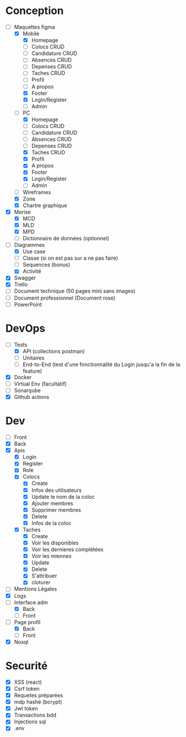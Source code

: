 # Conception

- [ ] Maquettes figma
  - [x] Mobile
    - [x] Homepage
    - [ ] Colocs CRUD
    - [ ] Candidature CRUD
    - [ ] Absences CRUD
    - [ ] Depenses CRUD
    - [ ] Taches CRUD
    - [ ] Profil
    - [ ] A propos
    - [x] Footer
    - [x] Login/Register
    - [ ] Admin
  - [ ] PC
    - [x] Homepage
    - [ ] Colocs CRUD
    - [ ] Candidature CRUD
    - [ ] Absences CRUD
    - [ ] Depenses CRUD
    - [x] Taches CRUD
    - [x] Profil
    - [x] A propos
    - [x] Footer
    - [x] Login/Register
    - [ ] Admin
  - [ ] Wireframes
  - [x] Zone
  - [x] Chartre graphique
- [x] Merise
  - [x] MCD
  - [x] MLD
  - [x] MPD
  - [ ] Dictionnaire de données (optionnel)
- [ ] Diagrammes
  - [x] Use case
  - [ ] Classe (si on est pas sur a ne pas faire)
  - [ ] Sequences (bonus)
  - [x] Activité
- [x] Swagger
- [x] Trello
- [ ] Document technique (50 pages mini sans images)
- [ ] Document professionnel (Document rose)
- [ ] PowerPoint

# DevOps

- [ ] Tests
  - [x] API (collections postman)
  - [ ] Unitaires
  - [ ] End-to-End (test d'une fonctionnalité du Login jusqu'a la fin de la feature)
- [x] Docker
- [ ] Virtual Env (facultatif)
- [ ] Sonarqube
- [x] Github actions

# Dev

- [ ] Front
- [x] Back
- [x] Apis
  - [x] Login
  - [x] Register
  - [x] Role
  - [x] Colocs
    - [x] Create
    - [x] Infos des utilisateurs
    - [x] Update le nom de la coloc
    - [x] Ajouter membres
    - [x] Supprimer membres
    - [x] Delete
    - [x] Infos de la coloc
  - [x] Taches
    - [x] Create
    - [x] Voir les disponibles
    - [x] Voir les dernieres complétées
    - [x] Voir les miennes
    - [x] Update
    - [x] Delete
    - [x] S'attribuer
    - [x] cloturer
- [ ] Mentions Légales
- [x] Logs
- [ ] Interface adm
  - [x] Back
  - [ ] Front
- [ ] Page profil
  - [x] Back
  - [ ] Front
- [x] Nosql

# Securité

- [x] XSS (react)
- [x] Csrf token
- [x] Requetes préparées
- [x] mdp hashé (bcrypt)
- [x] Jwt token
- [x] Transactions bdd
- [x] Injections sql
- [x] .env
